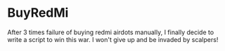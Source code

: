 # BuyRedMi
After 3 times failure of buying redmi airdots manually, I finally decide to write a script to win this war. I won't give up and be invaded by scalpers!
